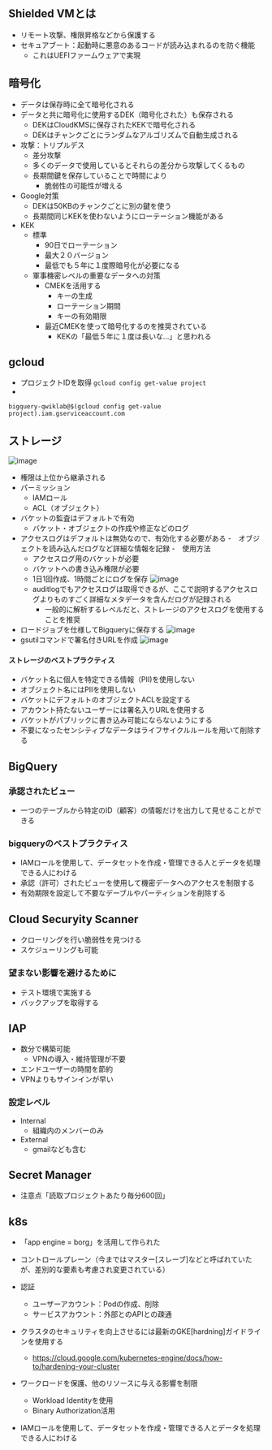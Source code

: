 ## Shielded VMとは
- リモート攻撃、権限昇格などから保護する
- セキュアブート：起動時に悪意のあるコードが読み込まれるのを防ぐ機能
  - これはUEFIファームウェアで実現

## 暗号化
- データは保存時に全て暗号化される
- データと共に暗号化に使用するDEK（暗号化された）も保存される
  - DEKはCloudKMSに保存されたKEKで暗号化される
  - DEKはチャンクごとにランダムなアルゴリズムで自動生成される
- 攻撃：トリプルデス
  - 差分攻撃
  - 多くのデータで使用しているとそれらの差分から攻撃してくるもの 
  - 長期間鍵を保存していることで時間により
    - 脆弱性の可能性が増える
- Google対策
  - DEKは50KBのチャンクごとに別の鍵を使う
  - 長期間同じKEKを使わないようにローテーション機能がある
- KEK
  - 標準
    - 90日でローテーション
    - 最大２０バージョン
    - 最低でも５年に１度際暗号化が必要になる  
  - 軍事機密レベルの重要なデータへの対策
    - CMEKを活用する
      - キーの生成
      - ローテーション期間
      - キーの有効期限
    - 最近CMEKを使って暗号化するのを推奨されている
      - KEKの「最低５年に１度は長いな...」と思われる

## gcloud
- プロジェクトIDを取得
`gcloud config get-value project`
- 
`bigquery-qwiklab@$(gcloud config get-value project).iam.gserviceaccount.com`

## ストレージ
![image](https://user-images.githubusercontent.com/45380191/118919221-13d27480-b96f-11eb-87bc-a85c25e29a36.png)
- 権限は上位から継承される
- パーミッション 
  - IAMロール
  - ACL（オブジェクト）
- バケットの監査はデフォルトで有効
  - バケット・オブジェクトの作成や修正などのログ  
- アクセスログはデフォルトは無効なので、有効化する必要がある
  -　オブジェクトを読み込んだログなど詳細な情報を記録
  -　使用方法
    - アクセスログ用のバケットが必要
    - バケットへの書き込み権限が必要
    - 1日1回作成、1時間ごとにログを保存
    ![image](https://user-images.githubusercontent.com/45380191/118919392-5eec8780-b96f-11eb-9229-5ff4ecd03905.png)
  - auditlogでもアクセスログは取得できるが、ここで説明するアクセスログよりものすごく詳細なメタデータを含んだログが記録される
    - 一般的に解析するレベルだと、ストレージのアクセスログを使用することを推奨
- ロードジョブを仕様してBigqueryに保存する
  ![image](https://user-images.githubusercontent.com/45380191/118919493-95c29d80-b96f-11eb-8b76-6617de7fe5a5.png)
- gsutilコマンドで署名付きURLを作成
  ![image](https://user-images.githubusercontent.com/45380191/118919614-cefb0d80-b96f-11eb-8c52-73d7fecac618.png)
#### ストレージのベストプラクティス
- バケット名に個人を特定できる情報（PII)を使用しない
- オブジェクト名にはPIIを使用しない
- バケットにデフォルトのオブジェクトACLを設定する
- アカウント持たないユーザーには署名入りURLを使用する
- バケットがパブリックに書き込み可能にならないようにする
- 不要になったセンシティブなデータはライフサイクルルールを用いて削除する


## BigQuery
### 承認されたビュー
- 一つのテーブルから特定のID（顧客）の情報だけを出力して見せることができる
### bigqueryのベストプラクティス
- IAMロールを使用して、データセットを作成・管理できる人とデータを処理できる人にわける
- 承認（許可）されたビューを使用して機密データへのアクセスを制限する
- 有効期限を設定して不要なデーブルやパーティションを削除する

## Cloud Securyity Scanner
- クローリングを行い脆弱性を見つける
- スケジューリングも可能
### 望まない影響を避けるために
- テスト環境で実施する
- バックアップを取得する

## IAP
- 数分で構築可能
  - VPNの導入・維持管理が不要
- エンドユーザーの時間を節約
- VPNよりもサインインが早い
### 設定レベル
- Internal
  - 組織内のメンバーのみ
- External
  - gmailなども含む

## Secret Manager
- 注意点「読取プロジェクトあたり毎分600回」

## k8s
- 「app engine = borg」を活用して作られた
- コントロールプレーン（今まではマスター[スレーブ]などと呼ばれていたが、差別的な要素も考慮され変更されている）
- 認証
  - ユーザーアカウント：Podの作成、削除
  - サービスアカウント：外部とのAPIとの疎通
- クラスタのセキュリティを向上させるには最新のGKE[hardning]ガイドラインを使用する
  - https://cloud.google.com/kubernetes-engine/docs/how-to/hardening-your-cluster
- ワークロードを保護、他のリソースに与える影響を制限
  - Workload Identityを使用
  - Binary Authorization活用


- IAMロールを使用して、データセットを作成・管理できる人とデータを処理できる人にわける
